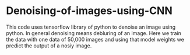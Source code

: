 # Denoising-of-images-using-CNN

This code uses tensorflow library of python to denoise an image using python. 
In general denoising means debluring of an image. Here we train the data with one data of 50,000 images and using that model weights we predict the output of a nosiy image.
